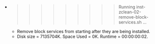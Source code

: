* >>>>>>>>> Running inst-zclean-02-remove-block-services.sh ...
  * Remove block services from starting after they are being installed.
  * Disk size = 7135704K. Space Used = 0K. Runtime = 00:00:00:02.
